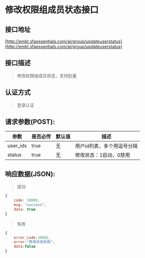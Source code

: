 # 修改权限组成员状态接口

## 接口地址

[http://emkt.sfaessentials.com/aj/group/updateuserstatus](http://emkt.sfaessentials.com/aj/group/updateuserstatus)

## 接口描述

> 修改权限组成员状态，支持批量

## 认证方式

> 登录认证

## 请求参数(POST):

| 参数 | 是否必传 | 默认值 |  描述 | 
| ---- | ----- | ----- | ----- | 
| user_ids | true | 无 |用户id列表，多个用逗号分隔 |
|status| true|无|修改状态：1启动，0禁用| 


## 响应数据(JSON):
> 成功

```javascript
{
    code: 10000,
    msg: "success",
    data: true
}
```
> 失败 

```javascript
{
    error_code:10001,
    error:"修改状态失败",
    data:false
}
```